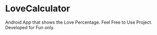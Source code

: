 # LoveCalculator
Android App that shows the Love Percentage.
Feel Free to Use Project.
Developed for Fun only.
